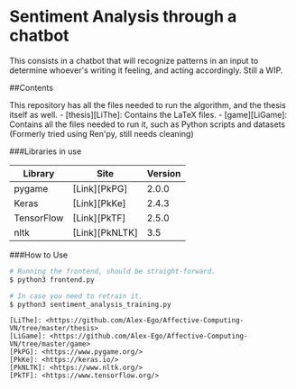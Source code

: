 # Sentiment Analysis through a chatbot

This consists in a chatbot that will recognize patterns in an input to determine whoever's writing it feeling, and acting accordingly.
Still a WIP.

##Contents

This repository has all the files needed to run the algorithm, and the thesis itself as well.
    - [thesis][LiThe]: Contains the LaTeX files.
    - [game][LiGame]: Contains all the files needed to run it, such as Python scripts and datasets (Formerly tried using Ren'py, still needs cleaning)

###Libraries in use

| Library | Site | Version |
| ------ | ------ | ------ |
| pygame | [Link][PkPG] | 2.0.0 |
| Keras | [Link][PkKe] | 2.4.3 |
| TensorFlow | [Link][PkTF] | 2.5.0 |
| nltk | [Link][PkNLTK] | 3.5 |

###How to Use

```bash
# Running the frontend, should be straight-forward.
$ python3 frontend.py

# In case you need to retrain it.
$ python3 sentiment_analysis_training.py
```


    [LiThe]: <https://github.com/Alex-Ego/Affective-Computing-VN/tree/master/thesis>
    [LiGame]: <https://github.com/Alex-Ego/Affective-Computing-VN/tree/master/game>
    [PkPG]: <https://www.pygame.org/>
    [PkKe]: <https://keras.io/>
    [PkNLTK]: <https://www.nltk.org/>
    [PkTF]: <https://www.tensorflow.org/>